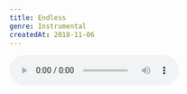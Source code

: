 ```yaml
---
title: Endless
genre: Instrumental
createdAt: 2018-11-06
---
```

<audio controls class="mb-6">
  <source src="/songs/endless.mp3" type="audio/mpeg">
</audio>

